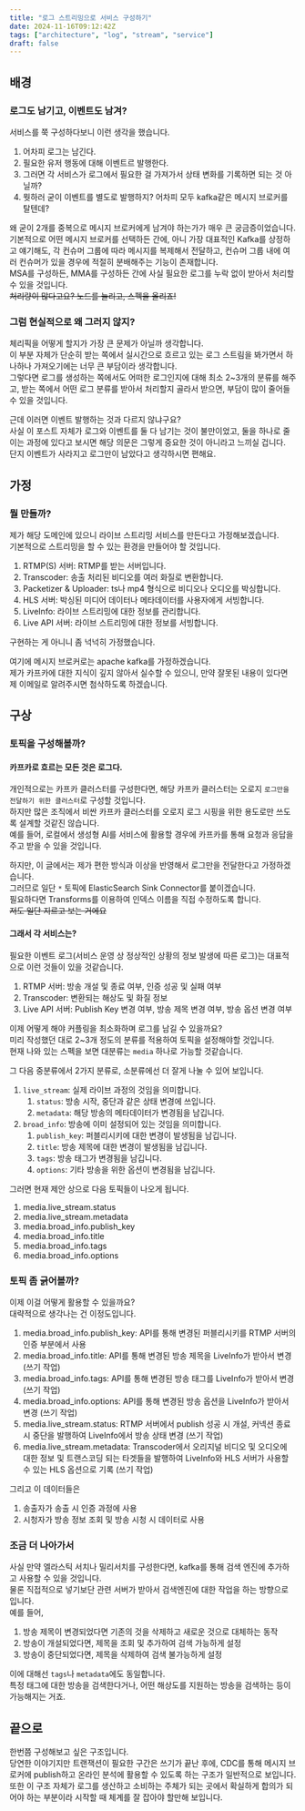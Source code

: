 ```yaml
---
title: "로그 스트리밍으로 서비스 구성하기"
date: 2024-11-16T09:12:42Z
tags: ["architecture", "log", "stream", "service"]
draft: false
---
```


## 배경

### 로그도 남기고, 이벤트도 남겨?

서비스를 쭉 구성하다보니 이런 생각을 했습니다.

1. 어차피 로그는 남긴다.
2. 필요한 유저 행동에 대해 이벤트르 발행한다.
3. 그러면 각 서비스가 로그에서 필요한 걸 가져가서 상태 변화를 기록하면 되는 것 아닐까?
4. 뭣하러 굳이 이벤트를 별도로 발행하지? 어차피 모두 kafka같은 메시지 브로커를 탈텐데?

왜 굳이 2개를 중복으로 메시지 브로커에게 남겨야 하는가가 매우 큰 궁금증이었습니다.  
기본적으로 어떤 메시지 브로커를 선택하든 간에, 아니 가장 대표적인 Kafka를 상정하고 얘기해도, 각 컨슈머 그룹에 따라 메시지를 복제해서 전달하고, 컨슈머 그룹 내에 여러 컨슈머가 있을 경우에 적절히 분배해주는 기능이 존재합니다.  
MSA를 구성하든, MMA를 구성하든 간에 사실 필요한 로그를 누락 없이 받아서 처리할 수 있을 것입니다.  
~~처리량이 많다고요? 노드를 늘리고, 스펙을 올리죠!~~

### 그럼 현실적으로 왜 그러지 않지?

체리픽을 어떻게 할지가 가장 큰 문제가 아닐까 생각합니다.  
이 부분 자체가 단순히 받는 쪽에서 실시간으로 흐르고 있는 로그 스트림을 봐가면서 하나하나 가져오기에는 너무 큰 부담이라 생각합니다.  
그렇다면 로그를 생성하는 쪽에서도 어떠한 로그인지에 대해 최소 2~3개의 분류를 해주고, 받는 쪽에서 어떤 로그 분류를 받아서 처리할지 골라서 받으면, 부담이 많이 줄어들 수 있을 것입니다.

근데 이러면 이벤트 발행하는 것과 다르지 않냐구요?  
사실 이 포스트 자체가 로그와 이벤트를 둘 다 남기는 것이 불만이었고, 둘을 하나로 줄이는 과정에 있다고 보시면 해당 의문은 그렇게 중요한 것이 아니라고 느끼실 겁니다.  
단지 이벤트가 사라지고 로그만이 남았다고 생각하시면 편해요.

## 가정

### 뭘 만들까?

제가 해당 도메인에 있으니 라이브 스트리밍 서비스를 만든다고 가정해보겠습니다.  
기본적으로 스트리밍을 할 수 있는 환경을 만들어야 할 것입니다.

1. RTMP(S) 서버: RTMP를 받는 서버입니다.
2. Transcoder: 송출 처리된 비디오를 여러 화질로 변환합니다.
3. Packetizer & Uploader: ts나 mp4 형식으로 비디오나 오디오를 박싱합니다.
4. HLS 서버: 박싱된 미디어 데이터나 메타데이터를 사용자에게 서빙합니다.
5. LiveInfo: 라이브 스트리밍에 대한 정보를 관리합니다.
6. Live API 서버: 라이브 스트리밍에 대한 정보를 서빙합니다.

구현하는 게 아니니 좀 넉넉히 가정했습니다.

여기에 메시지 브로커로는 apache kafka를 가정하겠습니다.  
제가 카프카에 대한 지식이 깊지 않아서 실수할 수 있으니, 만약 잘못된 내용이 있다면 제 이메일로 알려주시면 첨삭하도록 하겠습니다.

## 구상

### 토픽을 구성해볼까?

#### 카프카로 흐르는 모든 것은 로그다.

개인적으로는 카프카 클러스터를 구성한다면, 해당 카프카 클러스터는 오로지 `로그만을 전달하기 위한 클러스터`로 구성할 것입니다.  
하지만 많은 조직에서 비싼 카프카 클러스터를 오로지 로그 시핑을 위한 용도로만 쓰도록 설계할 것같진 않습니다.  
예를 들어, 로컬에서 생성형 AI를 서비스에 활용할 경우에 카프카를 통해 요청과 응답을 주고 받을 수 있을 것입니다.

하지만, 이 글에서는 제가 편한 방식과 이상을 반영해서 로그만을 전달한다고 가정하겠습니다.  
그러므로 일단 `*` 토픽에 ElasticSearch Sink Connector를 붙이겠습니다.  
필요하다면 Transforms를 이용하여 인덱스 이름을 직접 수정하도록 합니다.  
~~저도 일단 지르고 보는 거에요~~

#### 그래서 각 서비스는?

필요한 이벤트 로그(서비스 운영 상 정상적인 상황의 정보 발생에 따른 로그)는 대표적으로 이런 것들이 있을 것같습니다.

1. RTMP 서버: 방송 개설 및 종료 여부, 인증 성공 및 실패 여부
2. Transcoder: 변환되는 해상도 및 화질 정보
3. Live API 서버: Publish Key 변경 여부, 방송 제목 변경 여부, 방송 옵션 변경 여부

이제 어떻게 해야 커플링을 최소화하며 로그를 남길 수 있을까요?  
미리 작성했던 대로 2~3개 정도의 분류를 적용하여 토픽을 설정해야할 것입니다.  
현재 나와 있는 스펙을 보면 대분류는 `media` 하나로 가능할 것같습니다.

그 다음 중분류에서 2가지 분류로, 소분류에선 더 잘게 나눌 수 있어 보입니다.

1. `live_stream`: 실제 라이브 과정의 것임을 의미합니다.
    1. `status`: 방송 시작, 중단과 같은 상태 변경에 쓰입니다.
    2. `metadata`: 해당 방송의 메타데이터가 변경됨을 남깁니다.
2. `broad_info`: 방송에 이미 설정되어 있는 것임을 의미합니다.
    1. `publish_key`: 퍼블리시키에 대한 변경이 발생됨을 남깁니다.
    2. `title`: 방송 제목에 대한 변경이 발생됨을 남깁니다.
    3. `tags`: 방송 태그가 변경됨을 남깁니다.
    4. `options`: 기타 방송을 위한 옵션이 변경됨을 남깁니다.


그러면 현재 제안 상으로 다음 토픽들이 나오게 됩니다.

1. media.live_stream.status
2. media.live_stream.metadata
3. media.broad_info.publish_key
4. media.broad_info.title
5. media.broad_info.tags
7. media.broad_info.options

### 토픽 좀 긁어볼까?

이제 이걸 어떻게 활용할 수 있을까요?  
대략적으로 생각나는 건 이정도입니다.

1. media.broad_info.publish_key: API를 통해 변경된 퍼블리시키를 RTMP 서버의 인증 부분에서 사용
2. media.broad_info.title: API를 통해 변경된 방송 제목을 LiveInfo가 받아서 변경 (쓰기 작업)
3. media.broad_info.tags: API를 통해 변경된 방송 태그를 LiveInfo가 받아서 변경 (쓰기 작업)
4. media.broad_info.options: API를 통해 변경된 방송 옵션을 LiveInfo가 받아서 변경 (쓰기 작업)
5. media.live_stream.status: RTMP 서버에서 publish 성공 시 개설, 커넥션 종료 시 중단을 발행하여 LiveInfo에서 방송 상태 변경 (쓰기 작업)
6. media.live_stream.metadata: Transcoder에서 오리지널 비디오 및 오디오에 대한 정보 및 트랜스코딩 되는 타겟들을 발행하여 LiveInfo와 HLS 서버가 사용할 수 있는 HLS 옵션으로 기록 (쓰기 작업)

그리고 이 데이터들은

1. 송출자가 송출 시 인증 과정에 사용
2. 시청자가 방송 정보 조회 및 방송 시청 시 데이터로 사용

### 조금 더 나아가서

사실 만약 엘라스틱 서치나 밀리서치를 구성한다면, kafka를 통해 검색 엔진에 추가하고 사용할 수 있을 것입니다.  
물론 직접적으로 넣기보단 관련 서버가 받아서 검색엔진에 대한 작업을 하는 방향으로 입니다.  
예를 들어,

1. 방송 제목이 변경되었다면 기존의 것을 삭제하고 새로운 것으로 대체하는 동작
2. 방송이 개설되었다면, 제목을 조회 및 추가하여 검색 가능하게 설정
3. 방송이 중단되었다면, 제목을 삭제하여 검색 불가능하게 설정

이에 대해선 `tags`나 `metadata`에도 동일합니다.  
특정 태그에 대한 방송을 검색한다거나, 어떤 해상도를 지원하는 방송을 검색하는 등이 가능해지는 거죠.

## 끝으로

한번쯤 구성해보고 싶은 구조입니다.  
당연한 이야기지만 트랜잭션이 필요한 구간은 쓰기가 끝난 후에, CDC를 통해 메시지 브로커에 publish하고 온라인 분석에 활용할 수 있도록 하는 구조가 일반적으로 보입니다.  
또한 이 구조 자체가 로그를 생산하고 소비하는 주체가 되는 곳에서 확실하게 합의가 되어야 하는 부분이라 시작할 때 체계를 잘 잡아야 할만해 보입니다.
